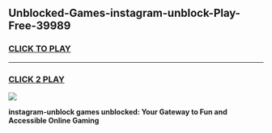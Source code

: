 
## Unblocked-Games-instagram-unblock-Play-Free-39989
<h3>
<a href="https://premium76.site?title=instagram-unblock&ref=12A">CLICK TO PLAY</a></h3>
<hr>

<h3>
<a href="https://premium76.site?title=instagram-unblock&ref=12A">CLICK 2 PLAY</a>
  
</h3>

<a href="https://premium76.site?title=instagram-unblock&ref=12A"><img src="https://clearcache.store/games.png"></a>


**instagram-unblock games unblocked: Your Gateway to Fun and Accessible Online Gaming**
